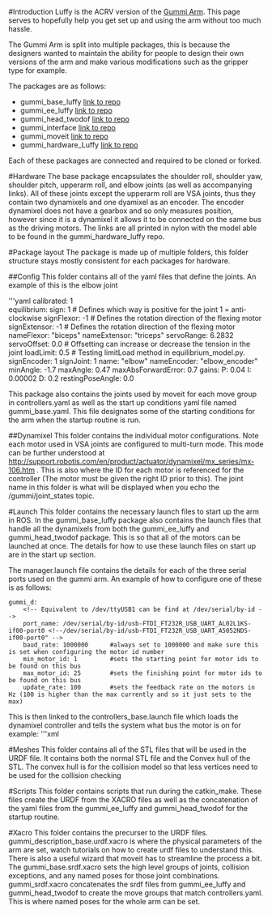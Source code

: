 #Introduction
Luffy is the ACRV version of the [Gummi Arm](https://github.com/GummiArmCE). This page serves to hopefully help you get set up and using the arm without too much hassle. 

The Gummi Arm is split into multiple packages, this is because the designers wanted to maintain the ability for people to design their own versions of the arm and make various modifications such as the gripper type for example.

The packages are as follows:
- gummi_base_luffy      [link to repo](https://github.com/nortonkellyboxall/gummi_base_luffy)
- gummi_ee_luffy        [link to repo](https://github.com/nortonkellyboxall/gummi_ee_luffy)
- gummi_head_twodof     [link to repo](https://github.com/nortonkellyboxall/gummi_head_twodof)
- gummi_interface       [link to repo](https://github.com/nortonkellyboxall/gummi_interface)
- gummi_moveit          [link to repo](https://github.com/nortonkellyboxall/gummi_moveit)
- gummi_hardware_Luffy  [link to repo](https://github.com/nortonkellyboxall/gummi_hardware_Luffy)

Each of these packages are connected and required to be cloned or forked.

#Hardware
The base package encapsulates the shoulder roll, shoulder yaw, shoulder pitch, upperarm roll, and elbow joints (as well as accompanying links). All of these joints except the upperarm roll are VSA joints, thus they contain two dynamixels and one dyamixel as an encoder. The encoder dynamixel does not have a gearbox and so only measures position, however since it is a dynamixel it allows it to be connected on the same bus as the driving motors. The links are all printed in nylon with the model able to be found in the gummi_hardware_luffy repo. 

#Package layout
The package is made up of multiple folders, this folder structure stays mostly consistent for each packages for hardware.

##Config
This folder contains all of the yaml files that define the joints. An example of this is the elbow joint

'''yaml
calibrated: 1       
equilibrium:
    sign: 1                 # Defines which way is positive for the joint 1 = anti-clockwise
    signFlexor: -1          # Defines the rotation direction of the flexing motor  
    signExtensor: -1        # Defines the rotation direction of the flexing motor
    nameFlexor: "biceps"
    nameExtensor: "triceps"
    servoRange: 6.2832      
    servoOffset: 0.0        # Offsetting can increase or decrease the tension in the joint
    loadLimit: 0.5  # Testing limitLoad method in equilibrium_model.py.
signEncoder: 1
signJoint: 1
name: "elbow"
nameEncoder: "elbow_encoder"
minAngle: -1.7
maxAngle: 0.47
maxAbsForwardError: 0.7
gains:
    P: 0.04
    I: 0.00002
    D: 0.2
restingPoseAngle: 0.0

This package also contains the joints used by moveit for each move group in controllers.yaml as well as the start up conditions yaml file named gummi_base.yaml. This file designates some of the starting conditions for the arm when the startup routine is run.

##Dynamixel
This folder contains the individual motor configurations. Note each motor used in VSA joints are configured to multi-turn mode. This mode can be further understood at http://support.robotis.com/en/product/actuator/dynamixel/mx_series/mx-106.htm . This is also where the ID for each motor is referenced for the controller (The motor must be given the right ID prior to this). The joint name in this folder is what will be displayed when you echo the /gummi/joint_states topic. 

#Launch
This folder contains the necessary launch files to start up the arm in ROS. In the gummi_base_luffy package also contains the launch files that handle all the dynamixels from both the gummi_ee_luffy and gummi_head_twodof package. This is so that all of the motors can be launched at once. The details for how to use these launch files on start up are in the start up section.

The manager.launch file contains the details for each of the three serial ports used on the gummi arm. An example of how to configure one of these is as follows:

    gummi_d:
        <!-- Equivalent to /dev/ttyUSB1 can be find at /dev/serial/by-id -->
        port_name: /dev/serial/by-id/usb-FTDI_FT232R_USB_UART_AL02L1KS-if00-port0 <!--/dev/serial/by-id/usb-FTDI_FT232R_USB_UART_A5052NDS-if00-port0" --> 
        baud_rate: 1000000      #always set to 1000000 and make sure this is set when configuring the motor id number
        min_motor_id: 1         #sets the starting point for motor ids to be found on this bus
        max_motor_id: 25        #sets the finishing point for motor ids to be found on this bus
        update_rate: 100        #sets the feedback rate on the motors in Hz (100 is higher than the max currently and so it just sets to the max)

This is then linked to the controllers_base.launch file which loads the dynamixel controller and tells the system what bus the motor is on for example:
'''xml
    <rosparam file="$(eval find('gummi_base_' + base) + '/dynamixel/biceps.yaml')" command="load"/>
    <node name="biceps_controller_spawner" pkg="dynamixel_controllers" type="controller_spawner.py"
          args="--manager=dxl_manager
                --port gummi_ae
                biceps_controller"
          output="screen"/>

#Meshes
This folder contains all of the STL files that will be used in the URDF file. It contains both the normal STL file and the Convex hull of the STL. The convex hull is for the collision model so that less vertices need to be used for the collision checking

#Scripts
This folder contains scripts that run during the catkin_make. These files create the URDF from the XACRO files as well as the concatenation of the yaml files from the gummi_ee_luffy and gummi_head_twodof for the startup routine.

#Xacro
This folder contains the precurser to the URDF files. gummi_description_base.urdf.xacro is where the physical parameters of the arm are set, watch tutorials on how to create urdf files to understand this. There is also a useful wizard that moveit has to streamline the process a bit. The gummi_base.srdf.xacro sets the high level groups of joints, collision exceptions, and any named poses for those joint combinations. gummi_srdf.xacro concatenates the srdf files from gummi_ee_luffy and gummi_head_twodof to create the move groups that match controllers.yaml. This is where named poses for the whole arm can be set. 





